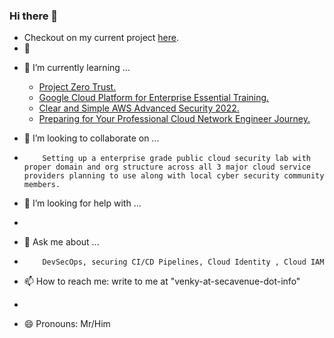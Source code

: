 ### Hi there 👋

- Checkout on my current project [here](https://www.youtube.com/watch?v=070B392Qvw8).
- 🔭

<!-- 
- Looking for sponsorship to pursue 

     SANS SEC549: [Enterprise Cloud Security Architecture.](https://www.sans.org/cyber-security-courses/enterprise-cloud-security-architecture/)

     SANS SEC540: [Cloud Security and DevSecOps Automation.](https://www.sans.org/cyber-security-courses/enterprise-cloud-security-architecture/)

-->
- 🌱 I’m currently learning ...

     -  [Project Zero Trust.](https://learning.oreilly.com/library/view/project-zero-trust/9781119884842/)
     -  [Google Cloud Platform for Enterprise Essential Training.](https://www.linkedin.com/learning/google-cloud-platform-for-enterprise-essential-training-22140980)
     -  [Clear and Simple AWS Advanced Security 2022.](https://www.udemy.com/course/awssecurity/)
     -  [Preparing for Your Professional Cloud Network Engineer Journey.](https://www.cloudskillsboost.google/course_templates/383)
- 👯 I’m looking to collaborate on ...
-         Setting up a enterprise grade public cloud security lab with proper domain and org structure across all 3 major cloud service providers planning to use along with local cyber security community members.
- 🤔 I’m looking for help with ...
-      
- 💬 Ask me about ...
-         DevSecOps, securing CI/CD Pipelines, Cloud Identity , Cloud IAM
- 📫 How to reach me: write to me at "venky-at-secavenue-dot-info"
-   
- 😄 Pronouns: Mr/Him

